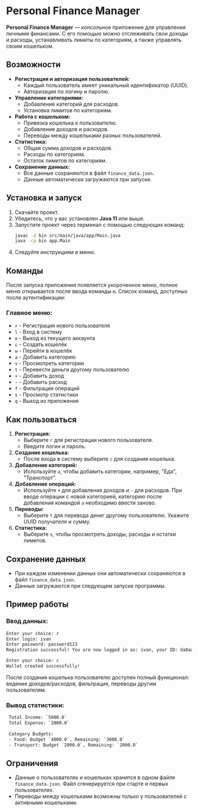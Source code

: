 # Personal Finance Manager

**Personal Finance Manager** — консольное приложение для управления личными финансами. 
С его помощью можно отслеживать свои доходы и расходы, устанавливать лимиты по категориям, а также управлять своим кошельком.


## Возможности

- **Регистрация и авторизация пользователей:**
    - Каждый пользователь имеет уникальный идентификатор (UUID).
    - Авторизация по логину и паролю.
- **Управление категориями:**
    - Добавление категорий для расходов.
    - Установка лимитов по категориям.
- **Работа с кошельком:**
    - Привязка кошелька к пользователю.
    - Добавление доходов и расходов.
    - Переводы между кошельками разных пользователей.
- **Статистика:**
    - Общая сумма доходов и расходов.
    - Расходы по категориям.
    - Остаток лимитов по категориям.
- **Сохранение данных:**
    - Все данные сохраняются в файл `finance_data.json`.
    - Данные автоматически загружаются при запуске.


## Установка и запуск

1. Скачайте проект.
2. Убедитесь, что у вас установлен **Java 11** или выше.
3. Запустите проект через терминал с помощью следующих команд:
   ```bash
   javac -d bin src/main/java/app/Main.java
   java -cp bin app.Main
    ```
4. Следуйте инструкциям в меню.

## Команды

После запуска приложения появляется укороченное меню, полное меню открывается после ввода команды `m`.
Список команд, доступных после аутентификации:

### Главное меню:
- `r` - Регистрация нового пользователя
- `l` - Вход в систему
- `o` - Выход из текущего аккаунта
- `c` - Создать кошелёк
- `w` - Перейти в кошелёк
- `a` - Добавить категорию
- `v` - Просмотреть категории
- `t` - Перевести деньги другому пользователю
- `+` - Добавить доход
- `-` - Добавить расход
- `f` - Фильтрация операций
- `s` - Просмотр статистики
- `q` - Выход из приложения

## Как пользоваться

1. **Регистрация:**
    - Выберите `r` для регистрации нового пользователя.
    - Введите логин и пароль.
2. **Создание кошелька:**
    - После входа в систему выберите `c` для создания кошелька.
3. **Добавление категорий:**
    - Используйте `a`, чтобы добавить категории, например, "Еда", "Транспорт".
4. **Добавление операций:**
    - Используйте `+` для добавления доходов и `-` для расходов. При вводе операции с новой категорией, категорию после добавления командой `a` необходимо ввести заново.
5. **Переводы:**
    - Выберите `t` для перевода денег другому пользователю. Укажите UUID получателя и сумму.
6. **Статистика:**
    - Выберите `s`, чтобы просмотреть доходы, расходы и остатки лимитов.

## Сохранение данных

- При каждом изменении данных они автоматически сохраняются в файл `finance_data.json`.
- Данные загружаются при следующем запуске программы.

## Пример работы

### Ввод данных:

   ```bash
   Enter your choice: r
   Enter login: ivan
   Enter password: password123
   Registration successful! You are now logged in as: ivan, your ID: da0aa159-beba-403f-a9f7-7e481c95fb24

   Enter your choice: c
   Wallet created successfully!
  ```
После создания кошелька пользователю доступен полный функционал: ведение доходов/расходов, фильтрация, переводы другим пользователям. 

### Вывод статистики:

   ```bash
    Total Income: `5000.0`  
    Total Expense: `2000.0`
    
    Category Budgets:
    - Food: Budget `4000.0`, Remaining: `3000.0`
    - Transport: Budget `2000.0`, Remaining: `2000.0`
   ```


## Ограничения

- Данные о пользователях и кошельках хранятся в одном файле `finance_data.json`. Файл сгенерируется при старте и первых пользователях.
- Переводы между кошельками возможны только у пользователей с активными кошельками.
